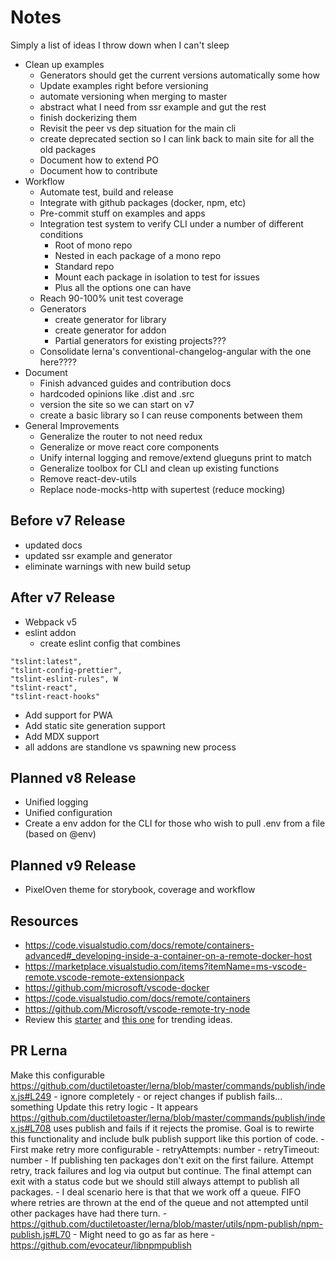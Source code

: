 # Notes
Simply a list of ideas I throw down when I can't sleep

* Clean up examples
    * Generators should get the current versions automatically some how
    * Update examples right before versioning
    * automate versioning when merging to master
    * abstract what I need from ssr example and gut the rest
    * finish dockerizing them
    * Revisit the peer vs dep situation for the main cli
    * create deprecated section so I can link back to main site for all the old packages
    * Document how to extend PO
    * Document how to contribute
* Workflow
    * Automate test, build and release
    * Integrate with github packages (docker, npm, etc)
    * Pre-commit stuff on examples and apps
    * Integration test system to verify CLI under a number of different conditions
        * Root of mono repo
        * Nested in each package of a mono repo
        * Standard repo
        * Mount each package in isolation to test for issues
        * Plus all the options one can have
    * Reach 90-100% unit test coverage
    * Generators
        * create generator for library
        * create generator for addon
        * Partial generators for existing projects???
    * Consolidate lerna's conventional-changelog-angular with the one here????
* Document
    * Finish advanced guides and contribution docs
    * hardcoded opinions like .dist and .src
    * version the site so we can start on v7
    * create a basic library so I can reuse components between them
* General Improvements
    * Generalize the router to not need redux
    * Generalize or move react core components
    * Unify internal logging and remove/extend glueguns print to match
    * Generalize toolbox for CLI and clean up existing functions
    * Remove react-dev-utils
    * Replace node-mocks-http with supertest (reduce mocking)


## Before v7 Release
* updated docs
* updated ssr example and generator
* eliminate warnings with new build setup

## After v7 Release
* Webpack v5
* eslint addon
    * create eslint config that combines 
```
"tslint:latest", 
"tslint-config-prettier", 
"tslint-eslint-rules", W
"tslint-react", 
"tslint-react-hooks"
```
* Add support for PWA
* Add static site generation support
* Add MDX support
* all addons are standlone vs spawning new process

## Planned v8 Release
* Unified logging 
* Unified configuration
* Create a env addon for the CLI for those who wish to pull .env from a file (based on @env)


## Planned v9 Release
* PixelOven theme for storybook, coverage and workflow

## Resources
* https://code.visualstudio.com/docs/remote/containers-advanced#_developing-inside-a-container-on-a-remote-docker-host
* https://marketplace.visualstudio.com/items?itemName=ms-vscode-remote.vscode-remote-extensionpack
* https://github.com/microsoft/vscode-docker
* https://code.visualstudio.com/docs/remote/containers
* https://github.com/Microsoft/vscode-remote-try-node
* Review this [starter](https://github.com/bitjson/typescript-starter) and [this one](https://github.com/alexjoverm/typescript-library-starter) for trending ideas.


## PR Lerna
Make this configurable https://github.com/ductiletoaster/lerna/blob/master/commands/publish/index.js#L249
    - ignore completely
    - or reject changes if publish fails... something
Update this retry logic
    - It appears https://github.com/ductiletoaster/lerna/blob/master/commands/publish/index.js#L708 uses publish and fails if it rejects the promise. Goal is to rewirte this functionality and include bulk publish support like this portion of code.
    - First make retry more configurable 
        - retryAttempts: number
        - retryTimeout: number
        - If publishing ten packages don't exit on the first failure. Attempt retry, track failures and log via output but continue. The final attempt can exit with a status code but we should still always attempt to publish all packages.
            - I deal scenario here is that that we work off a queue. FIFO where retries are thrown at the end of the queue and not attempted until other packages have had there turn.
    - https://github.com/ductiletoaster/lerna/blob/master/utils/npm-publish/npm-publish.js#L70
    - Might need to go as far as here
        - https://github.com/evocateur/libnpmpublish
